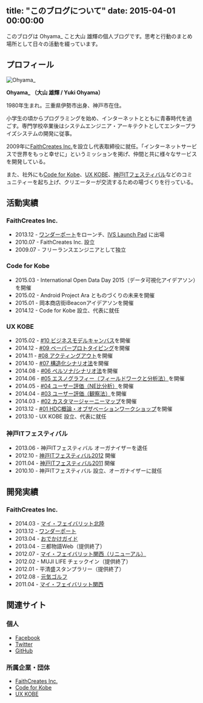 title: "このブログについて"
date: 2015-04-01 00:00:00
---
このブログは Ohyama_ こと大山 雄輝の個人ブログです。思考と行動のまとめ場所として日々の活動を綴っています。


## プロフィール

![Ohyama_](http://www.gravatar.com/avatar/2d2e798a01c4f97c79bf39c19e32ba04?s=180)

**Ohyama_ （大山 雄輝 / Yuki Ohyama）**

1980年生まれ。三重県伊勢市出身、神戸市在住。

小学生の頃からプログラミングを始め、インターネットとともに青春時代を過ごす。専門学校卒業後はシステムエンジニア・アーキテクトとしてエンタープライズシステムの開発に従事。

2009年に[FaithCreates Inc.](http://www.faithcreates.co.jp/)を設立し代表取締役に就任。「インターネットサービスで世界をもっと幸せに」というミッションを掲げ、仲間と共に様々なサービスを開発している。

また、社外にも[Code for Kobe](https://www.facebook.com/codeforkobe)、[UX KOBE](https://www.facebook.com/uxkobe)、[神戸ITフェスティバル](http://kobe-it-fes.org/)などのコミュニティーを起ち上げ、クリエーターが交流するための場づくりを行っている。


## 活動実績

### FaithCreates Inc.

- 2013.12 - [ワンダーポート](http://www.wonderport.net/)をローンチ、[IVS Launch Pad](http://www.infinityventures.com/ivs/launch/) に出場
- 2010.07 - FaithCreates Inc. 設立
- 2009.07 - フリーランスエンジニアとして独立

### Code for Kobe

- 2015.03 - International Open Data Day 2015（データ可視化アイデアソン）を開催
- 2015.02 - Android Project Ara とものづくりの未来を開催
- 2015.01 - 岡本商店街iBeaconアイデアソンを開催
- 2014.12 - Code for Kobe 設立、代表に就任

### UX KOBE

- 2015.02 - [#10 ビジネスモデルキャンバス](http://asanoken.jugem.jp/?eid=3346)を開催
- 2014.12 - [#09 ペーパープロトタイピング](http://asanoken.jugem.jp/?eid=3284)を開催
- 2014.11 - [#08 アクティングアウト](http://asanoken.jugem.jp/?eid=3245)を開催
- 2014.10 - [#07 構造化シナリオ法](http://asanoken.jugem.jp/?eid=3208)を開催
- 2014.08 - [#06 ペルソナ/シナリオ法](http://asanoken.jugem.jp/?eid=3137)を開催
- 2014.06 - [#05 エスノグラフィー（フィールドワークと分析法）](http://asanoken.jugem.jp/?eid=3062)を開催
- 2014.05 - [#04 ユーザー評価（NE比分析）](http://asanoken.jugem.jp/?eid=3016)を開催
- 2014.04 - [#03 ユーザー評価（観察法）](http://asanoken.jugem.jp/?eid=2988)を開催
- 2014.03 - [#02 カスタマージャーニーマップ](http://asanoken.jugem.jp/?eid=2922)を開催
- 2013.12 - [#01 HDC概論・オブザベーションワークショップ](http://asanoken.jugem.jp/?eid=2869)を開催
- 2013.10 - UX KOBE 設立、代表に就任

### 神戸ITフェスティバル

- 2013.06 - 神戸ITフェスティバル オーガナイザーを退任
- 2012.10 - [神戸ITフェスティバル2012](http://s2012.kobe-it-fes.org/) 開催
- 2011.04 - [神戸ITフェスティバル2011](http://s2011.kobe-it-fes.org/) 開催
- 2010.10 - 神戸ITフェスティバル 設立、オーガナイザーに就任


## 開発実績

### FaithCreates Inc.

- 2014.03 - [マイ・フェイバリット北陸](http://hokuriku.my-fav.jp/)
- 2013.12 - [ワンダーポート](http://www.wonderport.net/)
- 2013.04 - [おでかけガイド](http://guide.jr-odekake.net/)
- 2013.04 - 三都物語Web（提供終了）
- 2012.07 - [マイ・フェイバリット関西（リニューアル）](http://www.my-fav.jp/)
- 2012.02 - MUJI LIFE チェックイン（提供終了） 
- 2012.01 - 平清盛スタンプラリー（提供終了）
- 2012.08 - [元気ゴルフ](http://www.genkigolf.jp/)
- 2011.04 - [マイ・フェイバリット関西](http://www.my-fav.jp/)


## 関連サイト

### 個人

- [Facebook](http://www.facebook.com/yuki.ohyama)
- [Twitter](https://twitter.com/ohyama_)
- [GitHub](https://github.com/ohyama)

### 所属企業・団体

- [FaithCreates Inc.](http://www.faithcreates.co.jp/)
- [Code for Kobe](http://www.facebook.com/codeforkobe)
- [UX KOBE](http://www.facebook.com/uxkobe)

